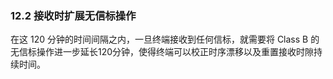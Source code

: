 
### 12.2 接收时扩展无信标操作

在这 120 分钟的时间间隔之内，一旦终端接收到任何信标，就需要将 Class B 的无信标操作进一步延长120分钟，使得终端可以校正时序漂移以及重置接收时隙持续时间。

